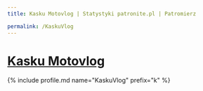 ```yaml
---
title: Kasku Motovlog | Statystyki patronite.pl | Patromierz

permalink: /KaskuVlog
---
```


# [Kasku Motovlog](https://patronite.pl/KaskuVlog)

{% include profile.md name="KaskuVlog" prefix="k" %}
